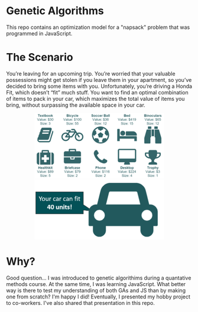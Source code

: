 # Genetic Algorithms
This repo contains an optimization model for a "napsack" problem that was programmed in JavaScript.

# The Scenario
You’re leaving for an upcoming trip. You’re worried that your valuable possessions might get stolen if you leave them in your apartment, so you’ve decided to bring some items with you. Unfortunately, you’re driving a Honda Fit, which doesn’t “fit” much stuff. You want to find an optimal combination of items to pack in your car, which maximizes the total value of items you bring, without surpassing the available space in your car. 

<p align="center">
  <img src="https://github.com/amcgrego7/GeneticAlgorithmKnapsack/blob/master/GA_Items.png" width="350"/>
  <img src="https://github.com/amcgrego7/GeneticAlgorithmKnapsack/blob/master/GA_UpperLimit.png" width="350"/>
</p>

# Why?
Good question... I was introduced to genetic algorithims during a quantative methods course. At the same time, I was learning JavaScript. What better way is there to test my understanding of both GAs and JS than by making one from scratch? I'm happy I did! Eventually, I presented my hobby project to co-workers. I've also shared that presentation in this repo.

